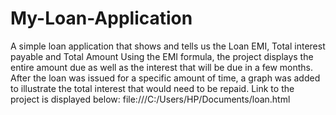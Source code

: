 # My-Loan-Application
A simple loan application that shows and tells us the Loan EMI, Total interest payable and Total Amount
Using the EMI formula, the project displays the entire amount due as well as the interest that will be due in a few months. 
After the loan was issued for a specific amount of time, a graph was added to illustrate the total interest that would need to be repaid. 
Link to the project is displayed below:
file:///C:/Users/HP/Documents/loan.html
